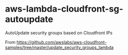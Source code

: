 # aws-lambda-cloudfront-sg-autoupdate
AutoUpdate security groups based on Cloudfront IPs

From https://github.com/awslabs/aws-cloudfront-samples/tree/master/update_security_groups_lambda
